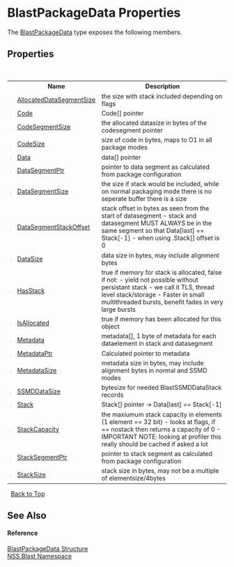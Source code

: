 # BlastPackageData Properties
 

The <a href="T_NSS_Blast_BlastPackageData">BlastPackageData</a> type exposes the following members.


## Properties
&nbsp;<table><tr><th></th><th>Name</th><th>Description</th></tr><tr><td>![Public property](media/pubproperty.gif "Public property")</td><td><a href="P_NSS_Blast_BlastPackageData_AllocatedDataSegmentSize">AllocatedDataSegmentSize</a></td><td>
the size with stack included depending on flags</td></tr><tr><td>![Public property](media/pubproperty.gif "Public property")</td><td><a href="P_NSS_Blast_BlastPackageData_Code">Code</a></td><td>
Code[] pointer</td></tr><tr><td>![Public property](media/pubproperty.gif "Public property")</td><td><a href="P_NSS_Blast_BlastPackageData_CodeSegmentSize">CodeSegmentSize</a></td><td>
the allocated datasize in bytes of the codesegment pointer</td></tr><tr><td>![Public property](media/pubproperty.gif "Public property")</td><td><a href="P_NSS_Blast_BlastPackageData_CodeSize">CodeSize</a></td><td>
size of code in bytes, maps to O1 in all package modes</td></tr><tr><td>![Public property](media/pubproperty.gif "Public property")</td><td><a href="P_NSS_Blast_BlastPackageData_Data">Data</a></td><td>
data[] pointer</td></tr><tr><td>![Public property](media/pubproperty.gif "Public property")</td><td><a href="P_NSS_Blast_BlastPackageData_DataSegmentPtr">DataSegmentPtr</a></td><td>
pointer to data segment as calculated from package configuration</td></tr><tr><td>![Public property](media/pubproperty.gif "Public property")</td><td><a href="P_NSS_Blast_BlastPackageData_DataSegmentSize">DataSegmentSize</a></td><td>
the size if stack would be included, while on normal packaging mode there is no seperate buffer there is a size</td></tr><tr><td>![Public property](media/pubproperty.gif "Public property")</td><td><a href="P_NSS_Blast_BlastPackageData_DataSegmentStackOffset">DataSegmentStackOffset</a></td><td>
stack offset in bytes as seen from the start of datasegment - stack and datasegment MUST ALWAYS be in the same segment so that Data[last] == Stack[-1] - when using .Stack[] offset is 0</td></tr><tr><td>![Public property](media/pubproperty.gif "Public property")</td><td><a href="P_NSS_Blast_BlastPackageData_DataSize">DataSize</a></td><td>
data size in bytes, may include alignment bytes</td></tr><tr><td>![Public property](media/pubproperty.gif "Public property")</td><td><a href="P_NSS_Blast_BlastPackageData_HasStack">HasStack</a></td><td>
true if memory for stack is allocated, false if not: - yield not possible without persistant stack - we call it TLS, thread level stack/storage - Faster in small multithreaded bursts, benefit fades in very large bursts</td></tr><tr><td>![Public property](media/pubproperty.gif "Public property")</td><td><a href="P_NSS_Blast_BlastPackageData_IsAllocated">IsAllocated</a></td><td>
true if memory has been allocated for this object</td></tr><tr><td>![Public property](media/pubproperty.gif "Public property")</td><td><a href="P_NSS_Blast_BlastPackageData_Metadata">Metadata</a></td><td>
metadata[], 1 byte of metadata for each dataelement in stack and datasegment</td></tr><tr><td>![Public property](media/pubproperty.gif "Public property")</td><td><a href="P_NSS_Blast_BlastPackageData_MetadataPtr">MetadataPtr</a></td><td>
Calculated pointer to metadata</td></tr><tr><td>![Public property](media/pubproperty.gif "Public property")</td><td><a href="P_NSS_Blast_BlastPackageData_MetadataSize">MetadataSize</a></td><td>
metadata size in bytes, may include alignment bytes in normal and SSMD modes</td></tr><tr><td>![Public property](media/pubproperty.gif "Public property")</td><td><a href="P_NSS_Blast_BlastPackageData_SSMDDataSize">SSMDDataSize</a></td><td>
bytesize for needed BlastSSMDDataStack records</td></tr><tr><td>![Public property](media/pubproperty.gif "Public property")</td><td><a href="P_NSS_Blast_BlastPackageData_Stack">Stack</a></td><td>
Stack[] pointer -> Data[last] == Stack[-1]</td></tr><tr><td>![Public property](media/pubproperty.gif "Public property")</td><td><a href="P_NSS_Blast_BlastPackageData_StackCapacity">StackCapacity</a></td><td>
the maxiumum stack capacity in elements (1 element == 32 bit) - looks at flags, if == nostack then returns a capacity of 0 - IMPORTANT NOTE: looking at profiler this really should be cached if asked a lot</td></tr><tr><td>![Public property](media/pubproperty.gif "Public property")</td><td><a href="P_NSS_Blast_BlastPackageData_StackSegmentPtr">StackSegmentPtr</a></td><td>
pointer to stack segment as calculated from package configuration</td></tr><tr><td>![Public property](media/pubproperty.gif "Public property")</td><td><a href="P_NSS_Blast_BlastPackageData_StackSize">StackSize</a></td><td>
stack size in bytes, may not be a multiple of elementsize/4bytes</td></tr></table>&nbsp;
<a href="#blastpackagedata-properties">Back to Top</a>

## See Also


#### Reference
<a href="T_NSS_Blast_BlastPackageData">BlastPackageData Structure</a><br /><a href="N_NSS_Blast">NSS.Blast Namespace</a><br />